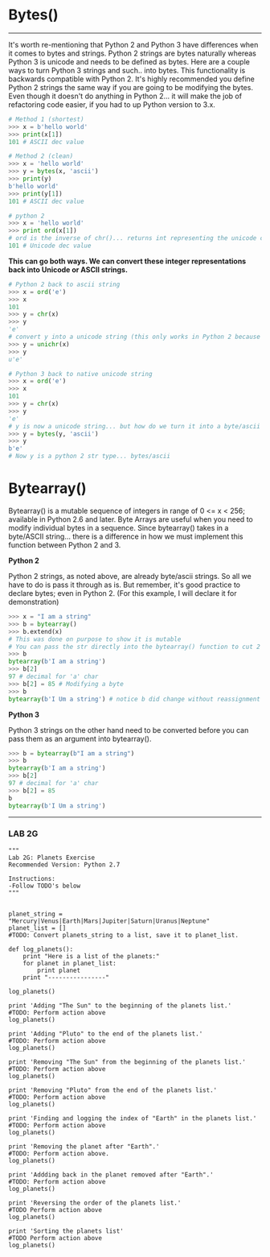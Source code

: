 # Bytes\(\)

---

It's worth re-mentioning that Python 2 and Python 3 have differences when it comes to bytes and strings. Python 2 strings are bytes naturally whereas Python 3 is unicode and needs to be defined as bytes. Here are a couple ways to turn Python 3 strings and such.. into bytes. This functionality is backwards compatible with Python 2. It's highly recommended you define Python 2 strings the same way if you are going to be modifying the bytes. Even though it doesn't do anything in Python 2... it will make the job of refactoring code easier, if you had to up Python version to 3.x.

```py
# Method 1 (shortest)
>>> x = b'hello world'
>>> print(x[1])
101 # ASCII dec value

# Method 2 (clean)
>>> x = 'hello world'
>>> y = bytes(x, 'ascii')
>>> print(y)
b'hello world'
>>> print(y[1])
101 # ASCII dec value

# python 2
>>> x = 'hello world'
>>> print ord(x[1]) 
# ord is the inverse of chr()... returns int representing the unicode code point of the argument
101 # Unicode dec value
```

**This can go both ways. We can convert these integer representations back into Unicode or ASCII strings.**

```py
# Python 2 back to ascii string
>>> x = ord('e')
>>> x
101
>>> y = chr(x)
>>> y
'e'
# convert y into a unicode string (this only works in Python 2 because unicode is default in Python 3)
>>> y = unichr(x)
>>> y
u'e'

# Python 3 back to native unicode string
>>> x = ord('e')
>>> x
101
>>> y = chr(x)
>>> y
'e'
# y is now a unicode string... but how do we turn it into a byte/ascii string?
>>> y = bytes(y, 'ascii')
>>> y
b'e'
# Now y is a python 2 str type... bytes/ascii
```

# Bytearray\(\)

Bytearray\(\) is a mutable sequence of integers in range of 0 &lt;= x &lt; 256; available in Python 2.6 and later​. Byte Arrays are useful when you need to modify individual bytes in a sequence. Since bytearray\(\) takes in a byte/ASCII string... there is a difference in how we must implement this function between Python 2 and 3.

**Python 2**

Python 2 strings, as noted above, are already byte/ascii strings. So all we have to do is pass it through as is. But remember, it's good practice to declare bytes; even in Python 2. \(For this example, I will declare it for demonstration\)

```py
>>> x = "I am a string"
>>> b = bytearray()​
>>> b.extend(x) 
# This was done on purpose to show it is mutable 
# You can pass the str directly into the bytearray() function to cut 2 lines
>>> b​
bytearray(b'I am a string')​
>>> b[2]​
97 # decimal for 'a' char​
>>> b[2] = 85​ # Modifying a byte
>>> b​
bytearray(b'I Um a string')​ # notice b did change without reassignment
```

**Python 3**

Python 3 strings on the other hand need to be converted before you can pass them as an argument into bytearray\(\).

```py
>>> b = bytearray(b"I am a string")​
>>> b​
bytearray(b'I am a string')​
>>> b[2]​
97 # decimal for 'a' char​
>>> b[2] = 85​
b​
bytearray(b'I Um a string')​
```

---

### LAB 2G

```
"""
Lab 2G: Planets Exercise
Recommended Version: Python 2.7

Instructions:
-Follow TODO's below
"""


planet_string = "Mercury|Venus|Earth|Mars|Jupiter|Saturn|Uranus|Neptune"
planet_list = []
#TODO: Convert planets_string to a list, save it to planet_list.

def log_planets():
    print "Here is a list of the planets:"
    for planet in planet_list:
        print planet
    print "----------------"

log_planets()

print 'Adding "The Sun" to the beginning of the planets list.'
#TODO: Perform action above
log_planets()

print 'Adding "Pluto" to the end of the planets list.'
#TODO: Perform action above
log_planets()

print 'Removing "The Sun" from the beginning of the planets list.'
#TODO: Perform action above
log_planets()

print 'Removing "Pluto" from the end of the planets list.'
#TODO: Perform action above
log_planets()

print 'Finding and logging the index of "Earth" in the planets list.'
#TODO: Perform action above
log_planets()

print 'Removing the planet after "Earth".'
#TODO: Perform action above.  
log_planets()

print 'Addding back in the planet removed after "Earth".'
#TODO: Perform action above
log_planets()

print 'Reversing the order of the planets list.'
#TODO Perform action above
log_planets()

print 'Sorting the planets list'
#TODO Perform action above
log_planets()
```



